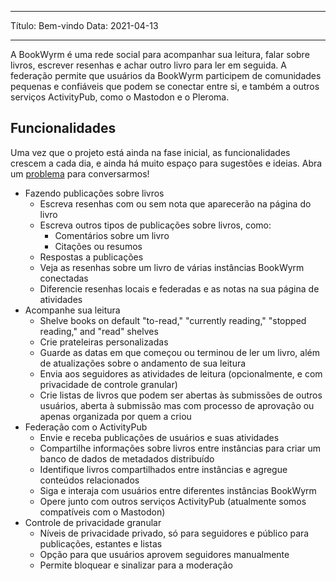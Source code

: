 - - -
Título: Bem-vindo Data: 2021-04-13
- - -

A BookWyrm é uma rede social para acompanhar sua leitura, falar sobre livros, escrever resenhas e achar outro livro para ler em seguida. A federação permite que usuários da BookWyrm participem de comunidades pequenas e confiáveis que podem se conectar entre si, e também a outros serviços ActivityPub, como o Mastodon e o Pleroma.

## Funcionalidades
Uma vez que o projeto está ainda na fase inicial, as funcionalidades crescem a cada dia, e ainda há muito espaço para sugestões e ideias. Abra um [problema](https://github.com/bookwyrm-social/bookwyrm/issues) para conversarmos!

- Fazendo publicações sobre livros
    - Escreva resenhas com ou sem nota que aparecerão na página do livro
    - Escreva outros tipos de publicações sobre livros, como:
        - Comentários sobre um livro
        - Citações ou resumos
    - Respostas a publicações
    - Veja as resenhas sobre um livro de várias instâncias BookWyrm conectadas
    - Diferencie resenhas locais e federadas e as notas na sua página de atividades
- Acompanhe sua leitura
    - Shelve books on default "to-read," "currently reading," "stopped reading," and "read" shelves
    - Crie prateleiras personalizadas
    - Guarde as datas em que começou ou terminou de ler um livro, além de atualizações sobre o andamento de sua leitura
    - Envia aos seguidores as atividades de leitura (opcionalmente, e com privacidade de controle granular)
    - Crie listas de livros que podem ser abertas às submissões de outros usuários, aberta à submissão mas com processo de aprovação ou apenas organizada por quem a criou
- Federação com o ActivityPub
    - Envie e receba publicações de usuários e suas atividades
    - Compartilhe informações sobre livros entre instâncias para criar um banco de dados de metadados distribuído
    - Identifique livros compartilhados entre instâncias e agregue conteúdos relacionados
    - Siga e interaja com usuários entre diferentes instâncias BookWyrm
    - Opere junto com outros serviços ActivityPub (atualmente somos compatíveis com o Mastodon)
- Controle de privacidade granular
    - Níveis de privacidade privado, só para seguidores e público para publicações, estantes e listas
    - Opção para que usuários aprovem seguidores manualmente
    - Permite bloquear e sinalizar para a moderação

